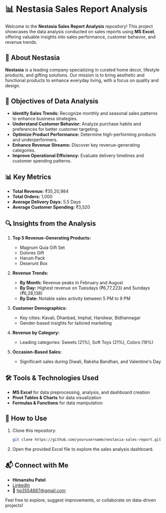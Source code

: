 # 📊 Nestasia Sales Report Analysis

Welcome to the **Nestasia Sales Report Analysis** repository! This project showcases the data analysis conducted on sales reports using **MS Excel**, offering valuable insights into sales performance, customer behavior, and revenue trends.

## 🏢 About Nestasia

**Nestasia** is a leading company specializing in curated home decor, lifestyle products, and gifting solutions. Our mission is to bring aesthetic and functional products to enhance everyday living, with a focus on quality and design.

## 🎯 Objectives of Data Analysis

- **Identify Sales Trends:** Recognize monthly and seasonal sales patterns to enhance business strategies.
- **Understand Customer Behavior:** Analyze purchase habits and preferences for better customer targeting.
- **Optimize Product Performance:** Determine high-performing products and underperformers.
- **Enhance Revenue Streams:** Discover key revenue-generating categories.
- **Improve Operational Efficiency:** Evaluate delivery timelines and customer spending patterns.

## 📊 Key Metrics

- **Total Revenue:** ₹35,20,984
- **Total Orders:** 1,000
- **Average Delivery Days:** 5.5 Days
- **Average Customer Spending:** ₹3,520

## 🔍 Insights from the Analysis

1. **Top 5 Revenue-Generating Products:**
   - Magnum Quia Gift Set
   - Dolores Gift
   - Harum Pack
   - Deserunt Box

2. **Revenue Trends:**
   - **By Month:** Revenue peaks in February and August
   - **By Day:** Highest revenue on Tuesdays (₹6,77,223) and Sundays (₹6,28,138)
   - **By Date:** Notable sales activity between 5 PM to 9 PM

3. **Customer Demographics:**
   - Key cities: Kavali, Dhanbad, Imphal, Haridwar, Bidhannagar
   - Gender-based insights for tailored marketing

4. **Revenue by Category:**
   - Leading categories: Sweets (21%), Soft Toys (21%), Colors (19%)

5. **Occasion-Based Sales:**
   - Significant sales during Diwali, Raksha Bandhan, and Valentine's Day

## 🛠️ Tools & Technologies Used

- **MS Excel** for data preprocessing, analysis, and dashboard creation
- **Pivot Tables & Charts** for data visualization
- **Formulas & Functions** for data manipulation

## 📂 How to Use

1. Clone this repository:
   ```bash
   git clone https://github.com/yourusername/nestasia-sales-report.git
   ```
2. Open the provided Excel file to explore the sales analysis dashboard.

## 📬 Connect with Me

- **Himanshu Patel**  
- [LinkedIn](https://www.linkedin.com/in/himanshu-patel-7b11ba23a/)  
- 📧 hp3554887@gmail.com

Feel free to explore, suggest improvements, or collaborate on data-driven projects!

